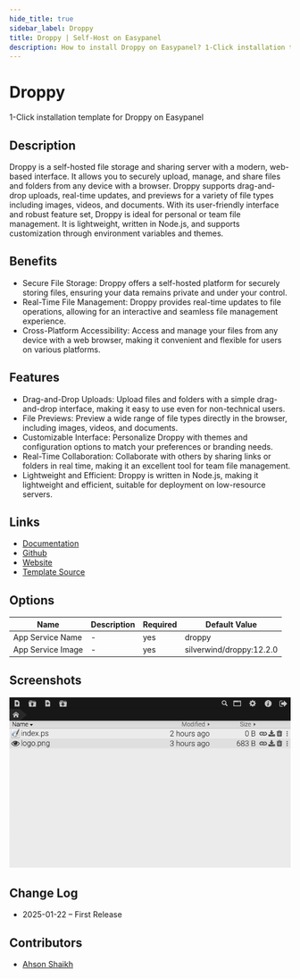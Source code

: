 ```yaml
---
hide_title: true
sidebar_label: Droppy
title: Droppy | Self-Host on Easypanel
description: How to install Droppy on Easypanel? 1-Click installation template for Droppy on Easypanel
---
```


<!-- generated -->

# Droppy

1-Click installation template for Droppy on Easypanel

## Description

Droppy is a self-hosted file storage and sharing server with a modern, web-based interface. It allows you to securely upload, manage, and share files and folders from any device with a browser. Droppy supports drag-and-drop uploads, real-time updates, and previews for a variety of file types including images, videos, and documents. With its user-friendly interface and robust feature set, Droppy is ideal for personal or team file management. It is lightweight, written in Node.js, and supports customization through environment variables and themes.

## Benefits

- Secure File Storage: Droppy offers a self-hosted platform for securely storing files, ensuring your data remains private and under your control.
- Real-Time File Management: Droppy provides real-time updates to file operations, allowing for an interactive and seamless file management experience.
- Cross-Platform Accessibility: Access and manage your files from any device with a web browser, making it convenient and flexible for users on various platforms.

## Features

- Drag-and-Drop Uploads: Upload files and folders with a simple drag-and-drop interface, making it easy to use even for non-technical users.
- File Previews: Preview a wide range of file types directly in the browser, including images, videos, and documents.
- Customizable Interface: Personalize Droppy with themes and configuration options to match your preferences or branding needs.
- Real-Time Collaboration: Collaborate with others by sharing links or folders in real time, making it an excellent tool for team file management.
- Lightweight and Efficient: Droppy is written in Node.js, making it lightweight and efficient, suitable for deployment on low-resource servers.

## Links

- [Documentation](https://github.com/silverwind/droppy/wiki)
- [Github](https://github.com/silverwind/droppy)
- [Website](https://www.droppyjs.com/)
- [Template Source](https://github.com/easypanel-io/templates/tree/main/templates/droppy)

## Options

Name | Description | Required | Default Value
-|-|-|-
App Service Name | - | yes | droppy
App Service Image | - | yes | silverwind/droppy:12.2.0

## Screenshots

![Droppy Screenshot](./assets/screenshot.png)

## Change Log

- 2025-01-22 – First Release

## Contributors

- [Ahson Shaikh](https://github.com/Ahson-Shaikh)
